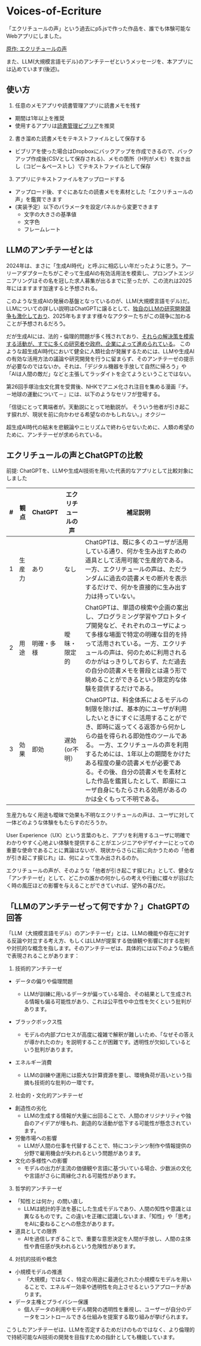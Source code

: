 # Voices-of-Ecriture
「エクリチュールの声」という過去にp5.jsで作った作品を、誰でも体験可能なWebアプリにしました。　

[原作: エクリチュールの声](https://neort.io/art/ce3k81sn70rlpj69c980?origin=art_creation&newRelease=false)

また、LLM(大規模言語モデル)のアンチテーゼというメッセージを、本アプリには込めています(後述)。

## 使い方
1. 任意のメモアプリや読書管理アプリに読書メモを残す
 - 期間は1年以上を推奨
 - 使用するアプリは[読書管理ビブリア](https://biblia978.com/about/)を推奨

2. 書き溜めた読書メモをテキストファイルとして保存する
 - ビブリアを使った場合はDropboxにバックアップを作成できるので、バックアップ作成後(CSVとして保存される)、メモの箇所（H列がメモ）を抜き出し（コピー＆ペーストし）てテキストファイルとして保存

3. アプリにテキストファイルをアップロードする
 - アップロード後、すぐにあなたの読書メモを素材とした「エクリチュールの声」を鑑賞できます
 - (実装予定）以下のパラメータを設定パネルから変更できます
   - 文字の大きさの基準値
   - 文字色
   - フレームレート 
 
## LLMのアンチテーゼとは
2024年は、まさに「生成AI時代」と呼ぶに相応しい年だったように思う。アーリーアダプターたちがこぞって生成AIの有効活用法を模索し、プロンプトエンジニアリングはその名を冠した求人募集が出るまでに至ったが、この流れは2025年にはますます加速すると予想される。

このような生成AIの発展の基盤となっているのが、LLM(大規模言語モデル)だ。LLMについての詳しい説明はChatGPTに譲るとして、[独自のLLMの研究開発競争も激化しており](https://wired.jp/article/sz-sakana-ai-interview/)、2025年もますます様々なアクターたちがこの競争に加わることが予想されるだろう。

だが生成AIには、法的・倫理的問題が多く残されており、[それらの解決策を模索する活動が、すでに多くの研究者や政府、企業によって進められている](https://www.nri.com/jp/knowledge/publication/kinyu_itf_202409/files/000026551.pdf)。
このような超生成AI時代において健全に人類社会が発展するためには、LLMや生成AIの有効な活用方法の議論や研究開発を行うに留まらず、そのアンチテーゼの提示が必要なのではないか。それは、「デジタル機器を手放して自然に帰ろう」や「AIは人間の敵だ」などと主張してラッダイトを企てようということではない。

第26回手塚治虫文化賞を受賞後、NHKでアニメ化され注目を集める漫画『チ。－地球の運動について－』には、以下のようなセリフが登場する。

「信徒にとって異端者が。天動説にとって地動説が。
そういう他者が引き起こす捩れが、現状を前に向かわせる希望なのかもしれない。」オクジー

超生成AI時代の結末を悲観論やニヒリズムで終わらせないために、人類の希望のために、アンチテーゼが求められている。

## エクリチュールの声とChatGPTの比較
前提: ChatGPTを、LLMや生成AI技術を用いた代表的なアプリとして比較対象にしました
   
|#| 観点 | ChatGPT | エクリチュールの声 | 補足説明|
|------------- |------------- | ------------- | ------------- |------------- |
|1| 生産力 | あり | なし | ChatGPTは、既に多くのユーザが活用している通り、何かを生み出すための道具として活用可能で生産的である。一方、エクリチュールの声は、ただランダムに過去の読書メモの断片を表示するだけで、何かを直接的に生み出す力は持っていない。 |
|2| 用途 | 明確・多様  | 曖昧・限定的 | ChatGPTは、単語の検索や企画の案出し、プログラミング学習やプロトタイプ開発など、それぞれのユーザによって多様な場面で特定の明確な目的を持って活用されている。一方、エクリチュールの声は、何のために利用されるのかがはっきりしておらず、ただ過去の自分の読書メモを普段とは違う形で眺めることができるという限定的な体験を提供するだけである。|
|3| 効果 | 即効 | 遅効(or不明） | ChatGPTは、料金体系によるモデルの制限を除けば、基本的にユーザが利用したいときにすぐに活用することができ、即時に返ってくる返答から何かしらの益を得られる即効性のツールである。 一方、エクリチュールの声を利用するためには、1年以上の期間をかけたある程度の量の読書メモが必要である。その後、自分の読書メモを素材とした作品を鑑賞したとして、即座にユーザ自身にもたらされる効用があるのかは全くもって不明である。|

生産力もなく用途も曖昧で効果も不明なエクリチュールの声は、ユーザに対して一体どのような体験をもたらすのだろうか。

User Experience（UX）という言葉のもと、アプリを利用するユーザに明確でわかりやすく心地よい体験を提供することがエンジニアやデザイナーにとっての重要な使命であることに異論はないが、現状からさらに前に向かうための「他者が引き起こす捩じれ」は、何によって生み出されるのか。

エクリチュールの声が、そのような「他者が引き起こす捩じれ」として、健全な「アンチテーゼ」として、どこかの誰かの何かしらの考えや行動に蝶々が羽ばたく時の風圧ほどの影響を与えることができていれば、望外の喜びだ。

## 「LLMのアンチテーゼって何ですか？」ChatGPTの回答
「LLM（大規模言語モデル）のアンチテーゼ」とは、LLMの機能や存在に対する反論や対立する考え方、もしくはLLMが提案する価値観や影響に対する批判や対抗的な概念を指します。そのアンチテーゼは、具体的には以下のような観点で表現されることがあります：

1. 技術的アンチテーゼ
- データの偏りや倫理問題
  - LLMが訓練に用いるデータが偏っている場合、その結果として生成される情報も偏る可能性があり、これは公平性や中立性を欠くという批判があります。

- ブラックボックス性
  - モデルの内部プロセスが高度に複雑で解釈が難しいため、「なぜその答えが導かれたのか」を説明することが困難です。透明性が欠如しているという批判があります。
- エネルギー消費
  - LLMの訓練や運用には膨大な計算資源を要し、環境負荷が高いという指摘も技術的な批判の一環です。

2. 社会的・文化的アンチテーゼ
- 創造性の劣化
  - LLMの生成する情報が大量に出回ることで、人間のオリジナリティや独自のアイデアが埋もれ、創造的な活動が低下する可能性が懸念されています。
- 労働市場への影響
  - LLMが人間の仕事を代替することで、特にコンテンツ制作や情報提供の分野で雇用機会が失われるという問題があります。
- 文化の多様性への影響
  - モデルの出力が主流の価値観や言語に基づいている場合、少数派の文化や言語がさらに周縁化される可能性があります。

3. 哲学的アンチテーゼ
- 「知性とは何か」の問い直し
  - LLMは統計的手法を基にした生成モデルであり、人間の知性や意識とは異なるものです。この違いを正確に認識しないまま、「知性」や「思考」をAIに委ねることへの懸念があります。
- 道具としての限界
  - AIを過信しすぎることで、重要な意思決定を人間が手放し、人間の主体性や責任感が失われるという危険性があります。

4. 対抗的技術や概念
- 小規模モデルの推進
  - 「大規模」ではなく、特定の用途に最適化された小規模なモデルを用いることで、エネルギー効率や透明性を向上させるというアプローチがあります。
- データ主権とプライバシー保護
  - 個人データの利用やモデル開発の透明性を重視し、ユーザーが自分のデータをコントロールできる仕組みを提案する取り組みが挙げられます。


こうしたアンチテーゼは、LLMを否定するためだけのものではなく、より倫理的で持続可能なAI技術の開発を目指すための指針としても機能しています。



